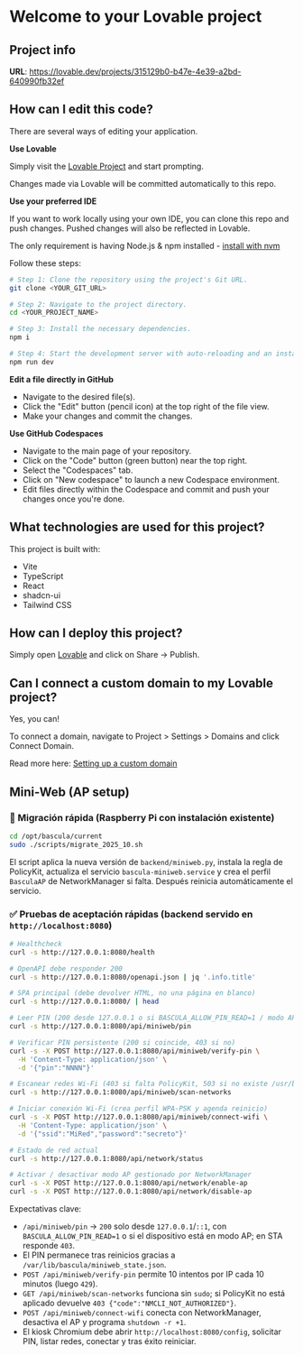 # Welcome to your Lovable project

## Project info

**URL**: https://lovable.dev/projects/315129b0-b47e-4e39-a2bd-640990fb32ef

## How can I edit this code?

There are several ways of editing your application.

**Use Lovable**

Simply visit the [Lovable Project](https://lovable.dev/projects/315129b0-b47e-4e39-a2bd-640990fb32ef) and start prompting.

Changes made via Lovable will be committed automatically to this repo.

**Use your preferred IDE**

If you want to work locally using your own IDE, you can clone this repo and push changes. Pushed changes will also be reflected in Lovable.

The only requirement is having Node.js & npm installed - [install with nvm](https://github.com/nvm-sh/nvm#installing-and-updating)

Follow these steps:

```sh
# Step 1: Clone the repository using the project's Git URL.
git clone <YOUR_GIT_URL>

# Step 2: Navigate to the project directory.
cd <YOUR_PROJECT_NAME>

# Step 3: Install the necessary dependencies.
npm i

# Step 4: Start the development server with auto-reloading and an instant preview.
npm run dev
```

**Edit a file directly in GitHub**

- Navigate to the desired file(s).
- Click the "Edit" button (pencil icon) at the top right of the file view.
- Make your changes and commit the changes.

**Use GitHub Codespaces**

- Navigate to the main page of your repository.
- Click on the "Code" button (green button) near the top right.
- Select the "Codespaces" tab.
- Click on "New codespace" to launch a new Codespace environment.
- Edit files directly within the Codespace and commit and push your changes once you're done.

## What technologies are used for this project?

This project is built with:

- Vite
- TypeScript
- React
- shadcn-ui
- Tailwind CSS

## How can I deploy this project?

Simply open [Lovable](https://lovable.dev/projects/315129b0-b47e-4e39-a2bd-640990fb32ef) and click on Share -> Publish.

## Can I connect a custom domain to my Lovable project?

Yes, you can!

To connect a domain, navigate to Project > Settings > Domains and click Connect Domain.

Read more here: [Setting up a custom domain](https://docs.lovable.dev/features/custom-domain#custom-domain)

## Mini-Web (AP setup)

### 🚀 Migración rápida (Raspberry Pi con instalación existente)

```bash
cd /opt/bascula/current
sudo ./scripts/migrate_2025_10.sh
```

El script aplica la nueva versión de `backend/miniweb.py`, instala la regla de PolicyKit, actualiza el servicio `bascula-miniweb.service` y crea el perfil `BasculaAP` de NetworkManager si falta. Después reinicia automáticamente el servicio.

### ✅ Pruebas de aceptación rápidas (backend servido en `http://localhost:8080`)

```bash
# Healthcheck
curl -s http://127.0.0.1:8080/health

# OpenAPI debe responder 200
curl -s http://127.0.0.1:8080/openapi.json | jq '.info.title'

# SPA principal (debe devolver HTML, no una página en blanco)
curl -s http://127.0.0.1:8080/ | head

# Leer PIN (200 desde 127.0.0.1 o si BASCULA_ALLOW_PIN_READ=1 / modo AP)
curl -s http://127.0.0.1:8080/api/miniweb/pin

# Verificar PIN persistente (200 si coincide, 403 si no)
curl -s -X POST http://127.0.0.1:8080/api/miniweb/verify-pin \
  -H 'Content-Type: application/json' \
  -d '{"pin":"NNNN"}'

# Escanear redes Wi-Fi (403 si falta PolicyKit, 503 si no existe /usr/bin/nmcli)
curl -s http://127.0.0.1:8080/api/miniweb/scan-networks

# Iniciar conexión Wi-Fi (crea perfil WPA-PSK y agenda reinicio)
curl -s -X POST http://127.0.0.1:8080/api/miniweb/connect-wifi \
  -H 'Content-Type: application/json' \
  -d '{"ssid":"MiRed","password":"secreto"}'

# Estado de red actual
curl -s http://127.0.0.1:8080/api/network/status

# Activar / desactivar modo AP gestionado por NetworkManager
curl -s -X POST http://127.0.0.1:8080/api/network/enable-ap
curl -s -X POST http://127.0.0.1:8080/api/network/disable-ap
```

Expectativas clave:

- `/api/miniweb/pin` → `200` solo desde `127.0.0.1`/`::1`, con `BASCULA_ALLOW_PIN_READ=1` o si el dispositivo está en modo AP; en STA responde `403`.
- El PIN permanece tras reinicios gracias a `/var/lib/bascula/miniweb_state.json`.
- `POST /api/miniweb/verify-pin` permite 10 intentos por IP cada 10 minutos (luego `429`).
- `GET /api/miniweb/scan-networks` funciona sin `sudo`; si PolicyKit no está aplicado devuelve `403 {"code":"NMCLI_NOT_AUTHORIZED"}`.
- `POST /api/miniweb/connect-wifi` conecta con NetworkManager, desactiva el AP y programa `shutdown -r +1`.
- El kiosk Chromium debe abrir `http://localhost:8080/config`, solicitar PIN, listar redes, conectar y tras éxito reiniciar.
